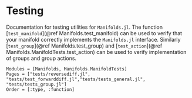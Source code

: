 # Testing

Documentation for testing utilities for `Manifolds.jl`. The function [`test_manifold`](@ref Manifolds.test_manifold)
can be used to verify that your manifold correctly implements the `Manifolds.jl`
interface. Similarly [`test_group`](@ref Manifolds.test_group) and [`test_action`](@ref Manifolds.ManifoldTests.test_action) can be used to verify implementation of groups and group actions.

```@autodocs
Modules = [Manifolds, Manifolds.ManifoldTests]
Pages = ["tests/reversediff.jl", "tests/test_forwarddiff.jl","tests/tests_general.jl", "tests/tests_group.jl"]
Order = [:type, :function]
```
